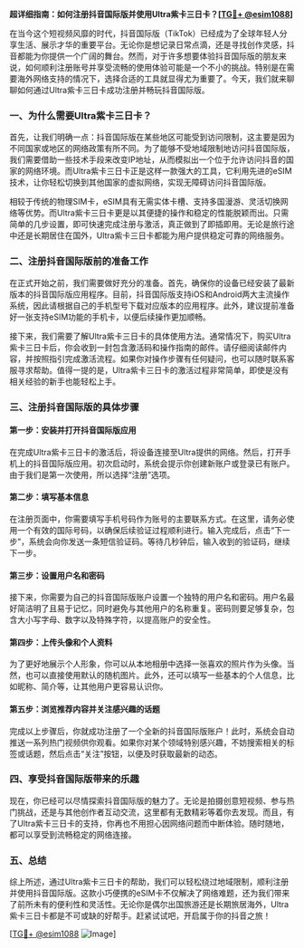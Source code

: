 **超详细指南：如何注册抖音国际版并使用Ultra紫卡三日卡？[[TG💪+ @esim1088](https://t.me/s/esim1088)]**

在当今这个短视频风靡的时代，抖音国际版（TikTok）已经成为了全球年轻人分享生活、展示才华的重要平台。无论你是想记录日常点滴，还是寻找创作灵感，抖音都能为你提供一个广阔的舞台。然而，对于许多想要体验抖音国际版的朋友来说，如何顺利注册账号并享受流畅的使用体验可能是一个不小的挑战。特别是在需要海外网络支持的情况下，选择合适的工具就显得尤为重要了。今天，我们就来聊聊如何通过Ultra紫卡三日卡成功注册并畅玩抖音国际版。

### 一、为什么需要Ultra紫卡三日卡？

首先，让我们明确一点：抖音国际版在某些地区可能受到访问限制，这主要是因为不同国家或地区的网络政策有所不同。为了能够不受地域限制地访问抖音国际版，我们需要借助一些技术手段来改变IP地址，从而模拟出一个位于允许访问抖音的国家的网络环境。而Ultra紫卡三日卡正是这样一款强大的工具，它利用先进的eSIM技术，让你轻松切换到其他国家的虚拟网络，实现无障碍访问抖音国际版。

相较于传统的物理SIM卡，eSIM具有无需实体卡槽、支持多国漫游、灵活切换网络等优势。而Ultra紫卡三日卡更是以其便捷的操作和稳定的性能脱颖而出。只需简单的几步设置，即可快速完成注册与激活，真正做到了即插即用。无论是旅行途中还是长期居住在国外，Ultra紫卡三日卡都能为用户提供稳定可靠的网络服务。

### 二、注册抖音国际版前的准备工作

在正式开始之前，我们需要做好充分的准备。首先，确保你的设备已经安装了最新版本的抖音国际版应用程序。目前，抖音国际版支持iOS和Android两大主流操作系统，因此请根据自己的手机型号下载对应版本的应用程序。此外，建议提前准备好一张支持eSIM功能的手机卡，以便后续操作更加顺畅。

接下来，我们需要了解Ultra紫卡三日卡的具体使用方法。通常情况下，购买Ultra紫卡三日卡后，你会收到一封包含激活码和操作指南的邮件。请仔细阅读邮件内容，并按照指引完成激活流程。如果你对操作步骤有任何疑问，也可以随时联系客服寻求帮助。值得一提的是，Ultra紫卡三日卡的激活过程非常简单，即使是没有相关经验的新手也能轻松上手。

### 三、注册抖音国际版的具体步骤

#### 第一步：安装并打开抖音国际版应用
在完成Ultra紫卡三日卡的激活后，将设备连接至Ultra提供的网络。然后，打开手机上的抖音国际版应用。初次启动时，系统会提示你创建新账户或登录已有账户。由于我们是第一次使用，所以选择“注册”选项。

#### 第二步：填写基本信息
在注册页面中，你需要填写手机号码作为账号的主要联系方式。在这里，请务必使用一个有效的国际号码，以确保后续验证过程顺利进行。输入完成后，点击“下一步”，系统会向你发送一条短信验证码。等待几秒钟后，输入收到的验证码，继续下一步。

#### 第三步：设置用户名和密码
接下来，你需要为自己的抖音国际版账户设置一个独特的用户名和密码。用户名最好简洁明了且易于记忆，同时避免与其他用户的名称重复。密码则要足够复杂，包含大小写字母、数字以及特殊字符，以提高账户的安全性。

#### 第四步：上传头像和个人资料
为了更好地展示个人形象，你可以从本地相册中选择一张喜欢的照片作为头像。当然，也可以直接使用默认的随机图片。此外，还可以填写一些基本的个人信息，比如昵称、简介等，让其他用户更容易认识你。

#### 第五步：浏览推荐内容并关注感兴趣的话题
完成以上步骤后，你就成功注册了一个全新的抖音国际版账户！此时，系统会自动推送一系列热门视频供你观看。如果你对某个领域特别感兴趣，不妨搜索相关的标签或话题，然后点击“关注”按钮，以便及时获取最新的动态。

### 四、享受抖音国际版带来的乐趣

现在，你已经可以尽情探索抖音国际版的魅力了。无论是拍摄创意短视频、参与热门挑战，还是与其他创作者互动交流，这里都有无数精彩等着你去发现。而且，有了Ultra紫卡三日卡的支持，你再也不用担心因网络问题而中断体验。随时随地，都可以享受到流畅稳定的网络连接。

### 五、总结

综上所述，通过Ultra紫卡三日卡的帮助，我们可以轻松绕过地域限制，顺利注册并使用抖音国际版。这款小巧便携的eSIM卡不仅解决了网络难题，还为我们带来了前所未有的便利性和灵活性。无论你是偶尔出国旅游还是长期旅居海外，Ultra紫卡三日卡都是不可或缺的好帮手。赶紧试试吧，开启属于你的抖音之旅！

[[TG💪+ @esim1088](https://t.me/s/esim1088) ![Image](https://i.postimg.cc/4NQfJmqS/Snipaste-2025-05-13-00-14-12.png)]